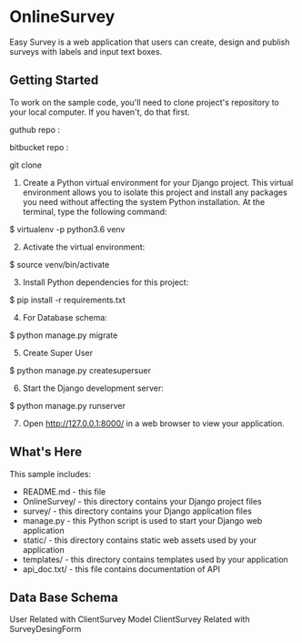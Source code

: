 # OnlineSurvey

Easy Survey is a web application that users can create, design and publish surveys with
labels and input text boxes.


Getting Started
---------------

To work on the sample code, you'll need to clone project's repository to your
local computer. If you haven't, do that first. 

guthub repo :

bitbucket repo :

git clone 

1. Create a Python virtual environment for your Django project. This virtual
environment allows you to isolate this project and install any packages you
need without affecting the system Python installation. At the terminal, type
the following command:

$ virtualenv -p python3.6 venv

2. Activate the virtual environment:

$ source venv/bin/activate

3. Install Python dependencies for this project:

$ pip install -r requirements.txt

4. For Database schema:

$ python manage.py migrate

5. Create Super User

$ python manage.py createsupersuer

6. Start the Django development server:

$ python manage.py runserver

7. Open http://127.0.0.1:8000/ in a web browser to view your application.



What's Here
-----------

This sample includes:

* README.md - this file
* OnlineSurvey/ - this directory contains your Django project files
* survey/ - this directory contains your Django application files
* manage.py - this Python script is used to start your Django web application
* static/ - this directory contains static web assets used by your application
* templates/ - this directory contains templates used by your application
* api_doc.txt/ - this file contains documentation of API


Data Base Schema
----------------

User Related with ClientSurvey Model
ClientSurvey Related with SurveyDesingForm
